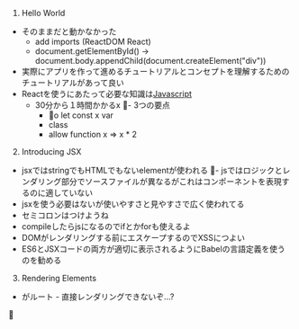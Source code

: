 1. Hello World
- そのままだと動かなかった
  - add imports (ReactDOM React)
  - document.getElementById() -> document.body.appendChild(document.createElement("div"))
- 実際にアプリを作って進めるチュートリアルとコンセプトを理解するためのチュートリアルがあって良い
- Reactを使うにあたって必要な知識は[Javascript](https://developer.mozilla.org/en-US/docs/Web/JavaScript/A_re-introduction_to_JavaScript)
  - 30分から１時間かかるx
  - 3つの要点
    - o let const  x var
    - class
    - allow function x => x * 2

2. Introducing JSX
- jsxではstringでもHTMLでもないelementが使われる
- jsではロジックとレンダリング部分でソースファイルが異なるがこれはコンポーネントを表現するのに適していない
- jsxを使う必要はないが使いやすさと見やすさで広く使われてる
- セミコロンはつけようね
- compileしたらjsになるのでifとかforも使えるよ
- DOMがレンダリングする前にエスケープするのでXSSにつよい
- ES6とJSXコードの両方が適切に表示されるようにBabelの言語定義を使うのを勧める

3. Rendering Elements
- <div id="root"></div>がルート
  - 直接レンダリングできないぞ...?
